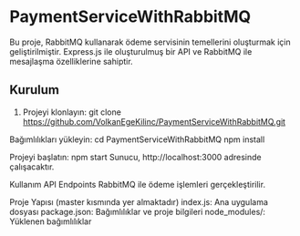 # PaymentServiceWithRabbitMQ

Bu proje, RabbitMQ kullanarak ödeme servisinin temellerini oluşturmak için geliştirilmiştir. Express.js ile oluşturulmuş bir API ve RabbitMQ ile mesajlaşma özelliklerine sahiptir.

## Kurulum

1. Projeyi klonlayın:
   git clone https://github.com/VolkanEgeKilinc/PaymentServiceWithRabbitMQ.git

Bağımlılıkları yükleyin:
cd PaymentServiceWithRabbitMQ
npm install

Projeyi başlatın:
npm start
Sunucu, http://localhost:3000 adresinde çalışacaktır.

Kullanım
API Endpoints
RabbitMQ ile ödeme işlemleri gerçekleştirilir.

Proje Yapısı (master kısmında yer almaktadır)
index.js: Ana uygulama dosyası
package.json: Bağımlılıklar ve proje bilgileri
node_modules/: Yüklenen bağımlılıklar
